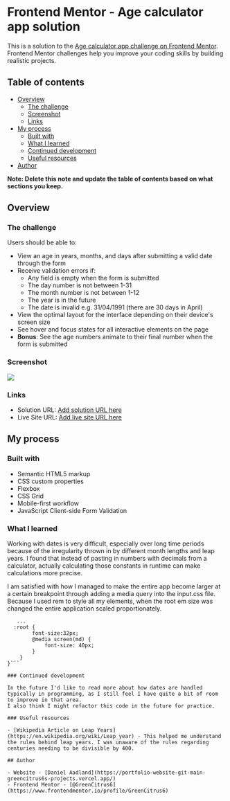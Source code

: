 # Frontend Mentor - Age calculator app solution

This is a solution to the [Age calculator app challenge on Frontend Mentor](https://www.frontendmentor.io/challenges/age-calculator-app-dF9DFFpj-Q). Frontend Mentor challenges help you improve your coding skills by building realistic projects. 

## Table of contents

- [Overview](#overview)
  - [The challenge](#the-challenge)
  - [Screenshot](#screenshot)
  - [Links](#links)
- [My process](#my-process)
  - [Built with](#built-with)
  - [What I learned](#what-i-learned)
  - [Continued development](#continued-development)
  - [Useful resources](#useful-resources)
- [Author](#author)

**Note: Delete this note and update the table of contents based on what sections you keep.**

## Overview

### The challenge

Users should be able to:

- View an age in years, months, and days after submitting a valid date through the form
- Receive validation errors if:
  - Any field is empty when the form is submitted
  - The day number is not between 1-31
  - The month number is not between 1-12
  - The year is in the future
  - The date is invalid e.g. 31/04/1991 (there are 30 days in April)
- View the optimal layout for the interface depending on their device's screen size
- See hover and focus states for all interactive elements on the page
- **Bonus**: See the age numbers animate to their final number when the form is submitted

### Screenshot

![](./screenshot.jpg)
### Links

- Solution URL: [Add solution URL here](https://your-solution-url.com)
- Live Site URL: [Add live site URL here](https://your-live-site-url.com)

## My process

### Built with

- Semantic HTML5 markup
- CSS custom properties
- Flexbox
- CSS Grid
- Mobile-first workflow
- JavaScript Client-side Form Validation


### What I learned

Working with dates is very difficult, especially over long time periods because of the irregularity thrown in by different month lengths and leap years. I found that instead of pasting in numbers with decimals from a calculator, actually calculating those constants in runtime can make calculations more precise. 

I am satisfied with how I managed to make the entire app become larger at a certain breakpoint through adding a media query into the input.css file. Because I used rem to style all my elements, when the root em size was changed the entire application scaled proportionately. 

```@layer base {
   ...
  :root {
        font-size:32px;
        @media screen(md) {
            font-size: 40px;
        }
    }
}```

### Continued development

In the future I'd like to read more about how dates are handled typically in programming, as I still feel I have quite a bit of room to improve in that area. 
I also think I might refactor this code in the future for practice. 

### Useful resources

- [Wikipedia Article on Leap Years](https://en.wikipedia.org/wiki/Leap_year) - This helped me understand the rules behind leap years. I was unaware of the rules regarding centuries needing to be divisible by 400.

## Author

- Website - [Daniel Aadland](https://portfolio-website-git-main-greencitrus6s-projects.vercel.app/)
- Frontend Mentor - [@GreenCitrus6](https://www.frontendmentor.io/profile/GreenCitrus6)
